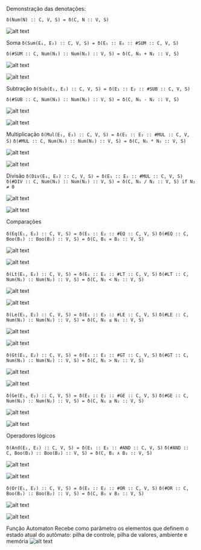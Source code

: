 Demonstração das denotações:

`δ(Num(N) :: C, V, S) = δ(C, N :: V, S)`

![alt text](https://github.com/gabihecksher/jupiter/blob/master/images/handle-num.png?raw=true)

Soma
`δ(Sum(E₁, E₂) :: C, V, S) = δ(E₁ :: E₂ :: #SUM :: C, V, S)`

`δ(#SUM :: C, Num(N₁) :: Num(N₂) :: V, S) = δ(C, N₁ + N₂ :: V, S)`

![alt text](https://github.com/gabihecksher/jupiter/blob/master/images/handle-sum.png?raw=true)

![alt text](https://github.com/gabihecksher/jupiter/blob/master/images/calc-sum.png?raw=true)

Subtração
`δ(Sub(E₁, E₂) :: C, V, S) = δ(E₁ :: E₂ :: #SUB :: C, V, S)`

`δ(#SUB :: C, Num(N₁) :: Num(N₂) :: V, S) = δ(C, N₁ - N₂ :: V, S)`

![alt text](https://github.com/gabihecksher/jupiter/blob/master/images/handle-sub.png?raw=true)

![alt text](https://github.com/gabihecksher/jupiter/blob/master/images/calc-sub.png?raw=true)

Multiplicação
`δ(Mul(E₁, E₂) :: C, V, S) = δ(E₁ :: E₂ :: #MUL :: C, V, S)`
`δ(#MUL :: C, Num(N₁) :: Num(N₂) :: V, S) = δ(C, N₁ * N₂ :: V, S)`

![alt text](https://github.com/gabihecksher/jupiter/blob/master/images/handle-mul.png?raw=true)

![alt text](https://github.com/gabihecksher/jupiter/blob/master/images/calc-mul.png?raw=true)

Divisão
`δ(Div(E₁, E₂) :: C, V, S) = δ(E₁ :: E₂ :: #MUL :: C, V, S)`
`δ(#DIV :: C, Num(N₁) :: Num(N₂) :: V, S) = δ(C, N₁ / N₂ :: V, S) if N₂ ≠ 0`

![alt text](https://github.com/gabihecksher/jupiter/blob/master/images/handle-div.png?raw=true)

![alt text](https://github.com/gabihecksher/jupiter/blob/master/images/calc-div.png?raw=true)

Comparações

`δ(Eq(E₁, E₂) :: C, V, S) = δ(E₁ :: E₂ :: #EQ :: C, V, S)`
`δ(#EQ :: C, Boo(B₁) :: Boo(B₂) :: V, S) = δ(C, B₁ = B₂ :: V, S)`

![alt text](https://github.com/gabihecksher/jupiter/blob/master/images/handle-eq.png?raw=true)

![alt text](https://github.com/gabihecksher/jupiter/blob/master/images/calc-eq.png?raw=true)

`δ(Lt(E₁, E₂) :: C, V, S) = δ(E₁ :: E₂ :: #LT :: C, V, S)`
`δ(#LT :: C, Num(N₁) :: Num(N₂) :: V, S) = δ(C, N₁ < N₂ :: V, S)`

![alt text](https://github.com/gabihecksher/jupiter/blob/master/images/handle-lt.png?raw=true)

![alt text](https://github.com/gabihecksher/jupiter/blob/master/images/calc-lt.png?raw=true)

`δ(Le(E₁, E₂) :: C, V, S) = δ(E₁ :: E₂ :: #LE :: C, V, S)`
`δ(#LE :: C, Num(N₁) :: Num(N₂) :: V, S) = δ(C, N₁ ≤ N₂ :: V, S)`

![alt text](https://github.com/gabihecksher/jupiter/blob/master/images/handle-le.png?raw=true)

![alt text](https://github.com/gabihecksher/jupiter/blob/master/images/calc-le.png?raw=true)

`δ(Gt(E₁, E₂) :: C, V, S) = δ(E₁ :: E₂ :: #GT :: C, V, S)`
`δ(#GT :: C, Num(N₁) :: Num(N₂) :: V, S) = δ(C, N₁ > N₂ :: V, S)`

![alt text](https://github.com/gabihecksher/jupiter/blob/master/images/handle-gt.png?raw=true)

![alt text](https://github.com/gabihecksher/jupiter/blob/master/images/calc-gt.png?raw=true)

`δ(Ge(E₁, E₂) :: C, V, S) = δ(E₁ :: E₂ :: #GE :: C, V, S)`
`δ(#GE :: C, Num(N₁) :: Num(N₂) :: V, S) = δ(C, N₁ ≥ N₂ :: V, S)`

![alt text](https://github.com/gabihecksher/jupiter/blob/master/images/handle-ge.png?raw=true)

![alt text](https://github.com/gabihecksher/jupiter/blob/master/images/calc-ge.png?raw=true)

Operadores lógicos

`δ(And(E₁, E₂) :: C, V, S) = δ(E₁ :: E₂ :: #AND :: C, V, S)`
`δ(#AND :: C, Boo(B₁) :: Boo(B₂) :: V, S) = δ(C, B₁ ∧ B₂ :: V, S)`

![alt text](https://github.com/gabihecksher/jupiter/blob/master/images/handle-and.png?raw=true)

![alt text](https://github.com/gabihecksher/jupiter/blob/master/images/calc-and.png?raw=true)

`δ(Or(E₁, E₂) :: C, V, S) = δ(E₁ :: E₂ :: #OR :: C, V, S)`
`δ(#OR :: C, Boo(B₁) :: Boo(B₂) :: V, S) = δ(C, B₁ ∨ B₂ :: V, S)`

![alt text](https://github.com/gabihecksher/jupiter/blob/master/images/handle-or.png?raw=true)

![alt text](https://github.com/gabihecksher/jupiter/blob/master/images/calc-or.png?raw=true)




Função Automaton
Recebe como parâmetro os elementos que definem o estado atual do autômato: pilha de controle, pilha de valores, ambiente e memória
![alt text](https://github.com/gabihecksher/jupiter/blob/master/images/function-automaton.png?raw=true)
